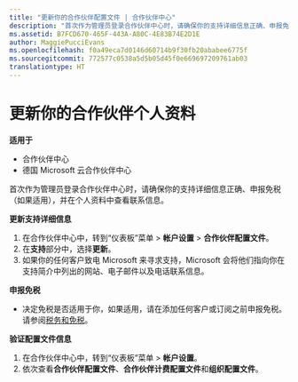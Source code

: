 ```yaml
---
title: "更新你的合作伙伴配置文件 | 合作伙伴中心"
description: "首次作为管理员登录合作伙伴中心时，请确保你的支持详细信息正确、申报免税（如果适用），并在个人资料中查看联系信息。"
ms.assetid: B7FCD670-465F-443A-A80C-4E83B74E2D1E
author: MaggiePucciEvans
ms.openlocfilehash: f0a49eca7d0146d60714b9f30fb20ababee6775f
ms.sourcegitcommit: 772577c0538a5d5b05d45f0e669697209761ab03
translationtype: HT
---
```

# <a name="update-your-partner-profile"></a>更新你的合作伙伴个人资料

**适用于**

-  合作伙伴中心
-  德国 Microsoft 云合作伙伴中心

首次作为管理员登录合作伙伴中心时，请确保你的支持详细信息正确、申报免税（如果适用），并在个人资料中查看联系信息。

**更新支持详细信息**

1.  在合作伙伴中心中，转到“仪表板”菜单 &gt; **帐户设置** &gt; **合作伙伴配置文件**。
2.  在**支持**部分中，选择**更新**。
3.  如果你的任何客户致电 Microsoft 来寻求支持，Microsoft 会将他们指向你在支持简介中列出的网站、电子邮件以及电话联系信息。

**申报免税**

-   决定免税是否适用于你，如果适用，请在添加任何客户或订阅之前申报免税。 请参阅[税务和免税](tax-and-tax-exemptions.md)。

**验证配置文件信息**

1.  在合作伙伴中心中，转到“仪表板”菜单 &gt; **帐户设置**。
2.  依次查看**合作伙伴配置文件**、**合作伙伴计费配置文件**和**组织配置文件**。

 

 



